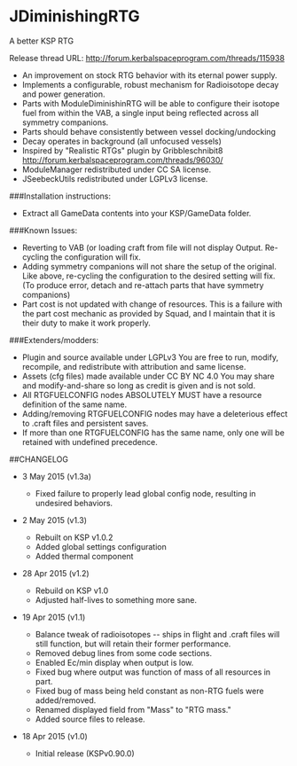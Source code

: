 # JDiminishingRTG
A better KSP RTG

Release thread URL: http://forum.kerbalspaceprogram.com/threads/115938

* An improvement on stock RTG behavior with its eternal power supply.
* Implements a configurable, robust mechanism for Radioisotope decay 
  and power generation.
* Parts with ModuleDiminishinRTG will be able to configure their isotope
  fuel from within the VAB, a single input being reflected across all symmetry
  companions.
* Parts should behave consistently between vessel docking/undocking
* Decay operates in background (all unfocused vessels)
* Inspired by "Realistic RTGs" plugin by Gribbleschnibit8
  http://forum.kerbalspaceprogram.com/threads/96030/
* ModuleManager redistributed under CC SA license.
* JSeebeckUtils redistributed under LGPLv3 license. 

###Installation instructions:
  * Extract all GameData contents into your KSP/GameData folder.

###Known Issues:
  * Reverting to VAB (or loading craft from file will not display Output. 
    Re-cycling the configuration will fix.
  * Adding symmetry companions will not share the setup of the original.
    Like above, re-cycling the configuration to the desired setting will fix. (To produce error, detach and re-attach parts that have symmetry companions)
  * Part cost is not updated with change of resources. This is a failure with the part cost mechanic as provided by Squad, and I maintain that it is their duty to make it work properly.

###Extenders/modders:
  * Plugin and source available under LGPLv3
    You are free to run, modify, recompile, and redistribute with 
    attribution and same license.
  * Assets (cfg files) made available under CC BY NC 4.0
    You may share and modify-and-share so long as credit is given 
    and is not sold.
  * All RTGFUELCONFIG nodes ABSOLUTELY MUST have a resource definition 
      of the same name.
  * Adding/removing RTGFUELCONFIG nodes may have a deleterious effect to .craft
      files and persistent saves.
  * If more than one RTGFUELCONFIG has the same name, only one will be retained
      with undefined precedence.

##CHANGELOG
* 3 May 2015 (v1.3a)
    * Fixed failure to properly lead global config node, resulting in undesired behaviors.

* 2 May 2015 (v1.3)
    * Rebuilt on KSP v1.0.2
    * Added global settings configuration
    * Added thermal component

* 28 Apr 2015 (v1.2)
    * Rebuild on KSP v1.0
    * Adjusted half-lives to something more sane.

* 19 Apr 2015 (v1.1)
    * Balance tweak of radioisotopes -- ships in flight and .craft files will still function, but will retain their former performance.
    * Removed debug lines from some code sections.
    * Enabled Ec/min display when output is low.
    * Fixed bug where output was function of mass of all resources in part.
    * Fixed bug of mass being held constant as non-RTG fuels were added/removed.
    * Renamed displayed field from "Mass" to "RTG mass."
    * Added source files to release.

* 18 Apr 2015 (v1.0)
    * Initial release (KSPv0.90.0)

